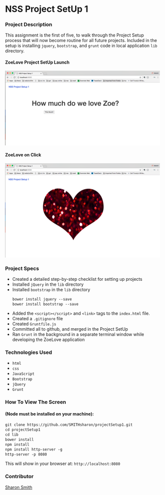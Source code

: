 # NSS Project SetUp 1

### Project Description 
This assignment is the first of five, to walk through the Project Setup process that will now become routine for all future projects. Included in the setup is installing `jquery`, `bootstrap`, and `grunt` code in local application `lib` directory. 


#### ZoeLove Project SetUp Launch
![ZoeLove Project SetUp Launch](https://raw.githubusercontent.com/SMITHsharon/projectSetup1/screens/screens/ZoeLove%20on%20Launch.png)


#### ZoeLove on Click
![ZoeLove on Click](https://raw.githubusercontent.com/SMITHsharon/projectSetup1/screens/screens/ZoeLove%20on%20Click.png)


### Project Specs
- Created a detailed step-by-step checklist for setting up projects
- Installed `jQuery` in the `lib` directory
- Installed `bootstrap` in the `lib` directory
	```
	bower install jquery --save
	bower install bootstrap --save
	```
- Added the `<script></script>` and `<link>` tags to the `index.html` file.
- Created a `.gitignore` file
- Created `Gruntfile.js`
- Committed all to github, and merged in the Project SetUp
- Ran `Grunt` in the background in a separate terminal window while developing the ZoeLove application


### Technologies Used
- `html`
- `css`
- `JavaScript`
- `Bootstrap`
- `jQuery` 
- `Grunt`


### How To View The Screen 
#### (Node must be installed on your machine):
```
git clone https://github.com/SMITHsharon/projectSetup1.git
cd projectSetup1
cd lib
bower install
npm install
npm install http-server -g
http-server -p 8080
```

This will show in your browser at: `http://localhost:8080`

### Contributor
[Sharon Smith](https://github.com/SMITHsharon)
